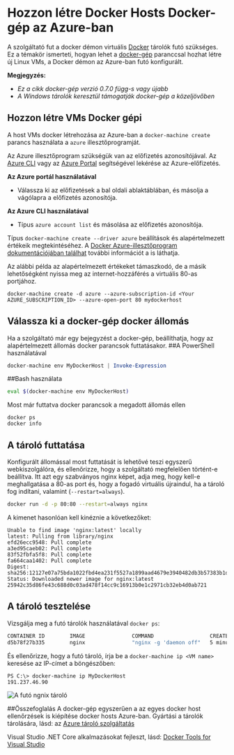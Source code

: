 <properties
   pageTitle="Hozzon létre Docker hosts Docker gépi az Azure-ban |} Microsoft Azure"
   description="Docker gépi docker hosts létrehozása az Azure használatát ismerteti."
   services="azure-container-service"
   documentationCenter="na"
   authors="mlearned"
   manager="douge"
   editor="" />
<tags
   ms.service="multiple"
   ms.devlang="dotnet"
   ms.topic="article"
   ms.tgt_pltfrm="na"
   ms.workload="multiple"
   ms.date="06/08/2016"
   ms.author="mlearned" />

# <a name="create-docker-hosts-in-azure-with-docker-machine"></a>Hozzon létre Docker Hosts Docker-gép az Azure-ban

A szolgáltató fut a docker démon virtuális [Docker](https://www.docker.com/) tárolók futó szükséges.
Ez a témakör ismerteti, hogyan lehet a [docker-gép](https://docs.docker.com/machine/) paranccsal hozhat létre új Linux VMs, a Docker démon az Azure-ban futó konfigurált. 

**Megjegyzés:** 
- *Ez a cikk docker-gép verzió 0.7.0 függ-s vagy újabb*
- *A Windows tárolók keresztül támogatják docker-gép a közeljövőben*

## <a name="create-vms-with-docker-machine"></a>Hozzon létre VMs Docker gépi

A host VMs docker létrehozása az Azure-ban a `docker-machine create` parancs használata a `azure` illesztőprogramját. 

Az Azure illesztőprogram szükségük van az előfizetés azonosítójával. Az [Azure CLI](xplat-cli-install.md) vagy az [Azure Portal](https://portal.azure.com) segítségével lekérése az Azure-előfizetés. 

**Az Azure portál használatával**
- Válassza ki az előfizetések a bal oldali ablaktáblában, és másolja a vágólapra a előfizetés azonosítója.

**Az Azure CLI használatával**
- Típus ```azure account list``` és másolása az előfizetés azonosítója.

Típus `docker-machine create --driver azure` beállítások és alapértelmezett értékeik megtekintéséhez.
A [Docker Azure-illesztőprogram dokumentációjában találhat](https://docs.docker.com/machine/drivers/azure/) további információt a is láthatja. 

Az alábbi példa az alapértelmezett értékeket támaszkodó, de a másik lehetőségként nyissa meg az internet-hozzáférés a virtuális 80-as portjához. 

```
docker-machine create -d azure --azure-subscription-id <Your AZURE_SUBSCRIPTION_ID> --azure-open-port 80 mydockerhost
```

## <a name="choose-a-docker-host-with-docker-machine"></a>Válassza ki a docker-gép docker állomás
Ha a szolgáltató már egy bejegyzést a docker-gép, beállíthatja, hogy az alapértelmezett állomás docker parancsok futtatásakor.
##<a name="using-powershell"></a>A PowerShell használatával

```powershell
docker-machine env MyDockerHost | Invoke-Expression 
```

##<a name="using-bash"></a>Bash használata

```bash
eval $(docker-machine env MyDockerHost)
```

Most már futtatva docker parancsok a megadott állomás ellen

```
docker ps
docker info
```

## <a name="run-a-container"></a>A tároló futtatása

Konfigurált állomással most futtatását is lehetővé teszi egyszerű webkiszolgálóra, és ellenőrizze, hogy a szolgáltató megfelelően történt-e beállítva.
Itt azt egy szabványos nginx képet, adja meg, hogy kell-e meghallgatása a 80-as port és, hogy a fogadó virtuális újraindul, ha a tároló fog indítani, valamint (`--restart=always`). 

```bash
docker run -d -p 80:80 --restart=always nginx
```

A kimenet hasonlóan kell kinéznie a következőket:

```
Unable to find image 'nginx:latest' locally
latest: Pulling from library/nginx
efd26ecc9548: Pull complete
a3ed95caeb02: Pull complete
83f52fbfa5f8: Pull complete
fa664caa1402: Pull complete
Digest: sha256:12127e07a75bda1022fbd4ea231f5527a1899aad4679e3940482db3b57383b1d
Status: Downloaded newer image for nginx:latest
25942c35d86fe43c688d0c03ad478f14cc9c16913b0e1c2971cb32eb4d0ab721
```

## <a name="test-the-container"></a>A tároló tesztelése

Vizsgálja meg a futó tárolók használatával `docker ps`:

```bash
CONTAINER ID        IMAGE               COMMAND                  CREATED             STATUS              PORTS                         NAMES
d5b78f27b335        nginx               "nginx -g 'daemon off"   5 minutes ago       Up 5 minutes        0.0.0.0:80->80/tcp, 443/tcp   goofy_mahavira
```

És ellenőrizze, hogy a futó tároló, írja be a `docker-machine ip <VM name>` keresése az IP-címet a böngészőben:

```
PS C:\> docker-machine ip MyDockerHost
191.237.46.90
```

![A futó ngnix tároló](./media/vs-azure-tools-docker-machine-azure-config/nginxsuccess.png)

##<a name="summary"></a>Összefoglalás
A docker-gép egyszerűen a az egyes docker host ellenőrzések is kiépítése docker hosts Azure-ban.
Gyártási a tárolók tárolására, lásd: az [Azure tároló szolgáltatás](http://aka.ms/AzureContainerService)

Visual Studio .NET Core alkalmazásokat fejleszt, lásd: [Docker Tools for Visual Studio](http://aka.ms/DockerToolsForVS)
